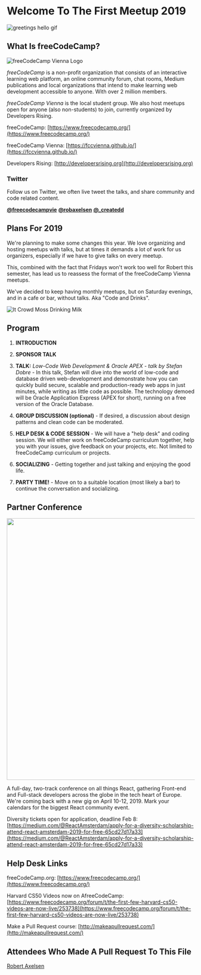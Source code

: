 # Welcome To The First Meetup 2019

![greetings hello gif](https://media.giphy.com/media/3o6ZtpxSZbQRRnwCKQ/giphy.gif "Greetings Hello")

## What Is freeCodeCamp?

![freeCodeCamp Vienna Logo](https://github.com/FCCVienna/FCCVienna/raw/master/graphics/Logo1_green.png "Logo of freeCodeCamp Vienna")

*freeCodeCamp* is a non-profit organization that consists of an interactive learning web platform, an online community forum, chat rooms, Medium publications and local organizations that intend to make learning web development accessible to anyone. With over 2 million members.

*freeCodeCamp Vienna* is the local student group. We also host meetups open for anyone (also non-students) to join, currently organized by Developers Rising.

freeCodeCamp: [https://www.freecodecamp.org/](https://www.freecodecamp.org/)

freeCodeCamp Vienna: [https://fccvienna.github.io/](https://fccvienna.github.io/)

Developers Rising: [http://developersrising.org](http://developersrising.org)

### Twitter

Follow us on Twitter, we often live tweet the talks, and share community and code related content.

[**@freecodecampvie**](https://twitter.com/freecodecampvie) [**@robaxelsen**](https://twitter.com/robaxelsen) [**@\_createdd**](https://twitter.com/_createdd)

## Plans For 2019

We're planning to make some changes this year. We love organizing and hosting meetups with talks, but at times it demands a lot of work for us organizers, especially if we have to give talks on every meetup.

This, combined with the fact that Fridays won't work too well for Robert this semester, has lead us to reassess the format of the freeCodeCamp Vienna meetups.

We've decided to keep having monthly meetups, but on Saturday evenings, and in a cafe or bar, without talks. Aka "Code and Drinks".

![It Crowd Moss Drinking Milk](https://media.giphy.com/media/2b9lhank4gPC0/giphy.gif "Drink Milk And Kick Ass!")

## Program

1. **INTRODUCTION**

1. **SPONSOR TALK**

1. **TALK:** *_Low-Code Web Development & Oracle APEX - talk by Stefan Dobre_* - In this talk, Stefan will dive into the world of low-code and database driven web-development and demonstrate how you can quickly build secure, scalable and production-ready web apps in just minutes, while writing as little code as possible. The technology demoed will be Oracle Application Express (APEX for short), running on a free version of the Oracle Database.

1. **GROUP DISCUSSION (optional)** - If desired, a discussion about design patterns and clean code can be moderated.

1. **HELP DESK & CODE SESSION** - We will have a "help desk" and coding session. We will either work on freeCodeCamp curriculum together, help you with your issues, give feedback on your projects, etc. Not limited to freeCodeCamp curriculum or projects.

1. **SOCIALIZING** - Getting together and just talking and enjoying the good life.

1. **PARTY TIME!** - Move on to a suitable location (most likely a bar) to continue the conversation and socializing.

## Partner Conference

<img src="https://i.imgur.com/5gdRZpc.jpg" width="700">

A full-day, two-track conference on all things React, gathering Front-end and Full-stack developers across the globe in the tech heart of Europe. We're coming back with a new gig on April 10-12, 2019.
Mark your calendars for the biggest React community event.

Diversity tickets open for application, deadline Feb 8:
[https://medium.com/@ReactAmsterdam/apply-for-a-diversity-scholarship-attend-react-amsterdam-2019-for-free-65cd27d17a33](https://medium.com/@ReactAmsterdam/apply-for-a-diversity-scholarship-attend-react-amsterdam-2019-for-free-65cd27d17a33)

## Help Desk Links

freeCodeCamp.org: [https://www.freecodecamp.org/](https://www.freecodecamp.org/)

Harvard CS50 Videos now on AfreeCodeCamp: [https://www.freecodecamp.org/forum/t/the-first-few-harvard-cs50-videos-are-now-live/253738](https://www.freecodecamp.org/forum/t/the-first-few-harvard-cs50-videos-are-now-live/253738)

Make a Pull Request course: [http://makeapullrequest.com/](http://makeapullrequest.com/)

## Attendees Who Made A Pull Request To This File

[Robert Axelsen](https://twitter.com/robaxelsen)
